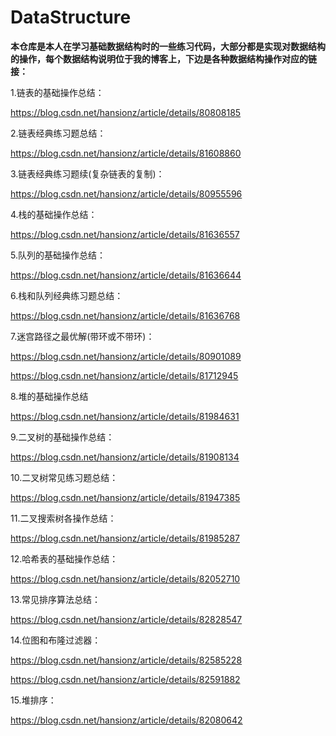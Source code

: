# DataStructure

**本仓库是本人在学习基础数据结构时的一些练习代码，大部分都是实现对数据结构的操作，每个数据结构说明位于我的博客上，下边是各种数据结构操作对应的链接：**

1.链表的基础操作总结：

https://blog.csdn.net/hansionz/article/details/80808185

2.链表经典练习题总结：

https://blog.csdn.net/hansionz/article/details/81608860

3.链表经典练习题续(复杂链表的复制)：

https://blog.csdn.net/hansionz/article/details/80955596

4.栈的基础操作总结：

https://blog.csdn.net/hansionz/article/details/81636557

5.队列的基础操作总结：

https://blog.csdn.net/hansionz/article/details/81636644

6.栈和队列经典练习题总结：

https://blog.csdn.net/hansionz/article/details/81636768

7.迷宫路径之最优解(带环或不带环)：

https://blog.csdn.net/hansionz/article/details/80901089

https://blog.csdn.net/hansionz/article/details/81712945

8.堆的基础操作总结

https://blog.csdn.net/hansionz/article/details/81984631

9.二叉树的基础操作总结：

https://blog.csdn.net/hansionz/article/details/81908134

10.二叉树常见练习题总结：

https://blog.csdn.net/hansionz/article/details/81947385

11.二叉搜索树各操作总结：

https://blog.csdn.net/hansionz/article/details/81985287

12.哈希表的基础操作总结：

https://blog.csdn.net/hansionz/article/details/82052710

13.常见排序算法总结：

https://blog.csdn.net/hansionz/article/details/82828547

14.位图和布隆过滤器：

https://blog.csdn.net/hansionz/article/details/82585228

https://blog.csdn.net/hansionz/article/details/82591882

15.堆排序：

https://blog.csdn.net/hansionz/article/details/82080642